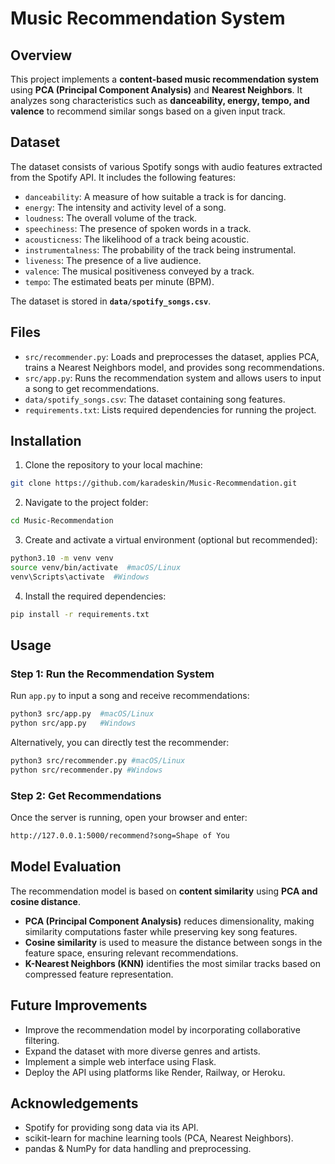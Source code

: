 # Music Recommendation System

## Overview

This project implements a **content-based music recommendation system** using **PCA (Principal Component Analysis)** and **Nearest Neighbors**. It analyzes song characteristics such as **danceability, energy, tempo, and valence** to recommend similar songs based on a given input track.

## Dataset

The dataset consists of various Spotify songs with audio features extracted from the Spotify API. It includes the following features:
- `danceability`: A measure of how suitable a track is for dancing.
- `energy`: The intensity and activity level of a song.
- `loudness`: The overall volume of the track.
- `speechiness`: The presence of spoken words in a track.
- `acousticness`: The likelihood of a track being acoustic.
- `instrumentalness`: The probability of the track being instrumental.
- `liveness`: The presence of a live audience.
- `valence`: The musical positiveness conveyed by a track.
- `tempo`: The estimated beats per minute (BPM).

The dataset is stored in **`data/spotify_songs.csv`**.

## Files

- `src/recommender.py`: Loads and preprocesses the dataset, applies PCA, trains a Nearest Neighbors model, and provides song recommendations.
- `src/app.py`: Runs the recommendation system and allows users to input a song to get recommendations.
- `data/spotify_songs.csv`: The dataset containing song features.
- `requirements.txt`: Lists required dependencies for running the project.

## Installation

1. Clone the repository to your local machine:
```bash
git clone https://github.com/karadeskin/Music-Recommendation.git
```

2. Navigate to the project folder:
```bash
cd Music-Recommendation
```

3. Create and activate a virtual environment (optional but recommended):
```bash
python3.10 -m venv venv
source venv/bin/activate  #macOS/Linux
venv\Scripts\activate  #Windows
```

4. Install the required dependencies: 
```bash
pip install -r requirements.txt
```

## Usage

### Step 1: Run the Recommendation System 

Run `app.py` to input a song and receive recommendations:
```bash
python3 src/app.py  #macOS/Linux
python src/app.py   #Windows
```
Alternatively, you can directly test the recommender:
```bash
python3 src/recommender.py #macOS/Linux
python src/recommender.py #Windows 
```

### Step 2: Get Recommendations

Once the server is running, open your browser and enter:
```bash
http://127.0.0.1:5000/recommend?song=Shape of You
```

## Model Evaluation

The recommendation model is based on **content similarity** using **PCA and cosine distance**.  
- **PCA (Principal Component Analysis)** reduces dimensionality, making similarity computations faster while preserving key song features.
- **Cosine similarity** is used to measure the distance between songs in the feature space, ensuring relevant recommendations.
- **K-Nearest Neighbors (KNN)** identifies the most similar tracks based on compressed feature representation.

## Future Improvements 

* Improve the recommendation model by incorporating collaborative filtering.
* Expand the dataset with more diverse genres and artists.
* Implement a simple web interface using Flask.
* Deploy the API using platforms like Render, Railway, or Heroku. 

## Acknowledgements 

* Spotify for providing song data via its API.
* scikit-learn for machine learning tools (PCA, Nearest Neighbors).
* pandas & NumPy for data handling and preprocessing.
